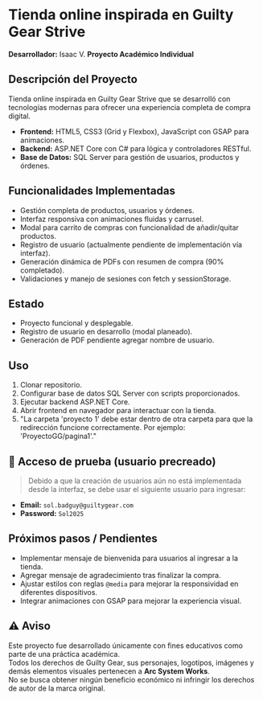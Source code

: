 # Tienda online inspirada en Guilty Gear Strive

**Desarrollador:** Isaac V.
**Proyecto Académico Individual**

## Descripción del Proyecto
Tienda online inspirada en Guilty Gear Strive que se desarrolló con tecnologías modernas para ofrecer una experiencia completa de compra digital.

- **Frontend:** HTML5, CSS3 (Grid y Flexbox), JavaScript con GSAP para animaciones.  
- **Backend:** ASP.NET Core con C# para lógica y controladores RESTful.  
- **Base de Datos:** SQL Server para gestión de usuarios, productos y órdenes.

## Funcionalidades Implementadas
- Gestión completa de productos, usuarios y órdenes.  
- Interfaz responsiva con animaciones fluidas y carrusel.  
- Modal para carrito de compras con funcionalidad de añadir/quitar productos.  
- Registro de usuario (actualmente pendiente de implementación vía interfaz).  
- Generación dinámica de PDFs con resumen de compra (90% completado).  
- Validaciones y manejo de sesiones con fetch y sessionStorage.

## Estado
- Proyecto funcional y desplegable.  
- Registro de usuario en desarrollo (modal planeado).  
- Generación de PDF pendiente agregar nombre de usuario.

## Uso
1. Clonar repositorio.  
2. Configurar base de datos SQL Server con scripts proporcionados.  
3. Ejecutar backend ASP.NET Core.  
4. Abrir frontend en navegador para interactuar con la tienda.
5. "La carpeta 'proyecto 1' debe estar dentro de otra carpeta para que la redirección funcione correctamente. Por ejemplo: 'ProyectoGG/pagina1'."

## 🔐 Acceso de prueba (usuario precreado)

> Debido a que la creación de usuarios aún no está implementada desde la interfaz, se debe usar el siguiente usuario para ingresar:
- **Email:** `sol.badguy@guiltygear.com`  
- **Password:** `Sol2025`

## Próximos pasos / Pendientes
- Implementar mensaje de bienvenida para usuarios al ingresar a la tienda.  
- Agregar mensaje de agradecimiento tras finalizar la compra.  
- Ajustar estilos con reglas `@media` para mejorar la responsividad en diferentes dispositivos.  
- Integrar animaciones con GSAP para mejorar la experiencia visual.


## ⚠️ Aviso
Este proyecto fue desarrollado únicamente con fines educativos como parte de una práctica académica.  
Todos los derechos de Guilty Gear, sus personajes, logotipos, imágenes y demás elementos visuales pertenecen a **Arc System Works**.  
No se busca obtener ningún beneficio económico ni infringir los derechos de autor de la marca original.
